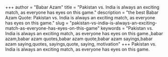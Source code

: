 +++
author = "Babar Azam"
title = "Pakistan vs. India is always an exciting match, as everyone has eyes on this game."
description = "the best Babar Azam Quote: Pakistan vs. India is always an exciting match, as everyone has eyes on this game."
slug = "pakistan-vs-india-is-always-an-exciting-match-as-everyone-has-eyes-on-this-game"
keywords = "Pakistan vs. India is always an exciting match, as everyone has eyes on this game.,babar azam,babar azam quotes,babar azam quote,babar azam sayings,babar azam saying,quotes, sayings,quote, saying, motivation"
+++
Pakistan vs. India is always an exciting match, as everyone has eyes on this game.
